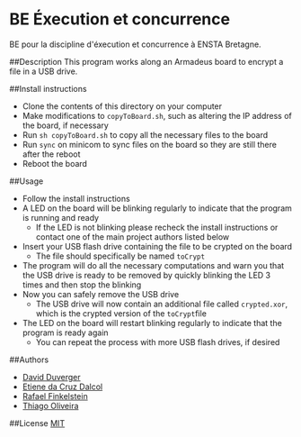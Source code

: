 # BE Éxecution et concurrence

BE pour la discipline d'éxecution et concurrence à ENSTA Bretagne.

##Description
This program works along an Armadeus board to encrypt a file in a USB drive.

##Install instructions

* Clone the contents of this directory on your computer
* Make modifications to `copyToBoard.sh`, such as altering the IP address of the board, if necessary
* Run `sh copyToBoard.sh` to copy all the necessary files to the board
* Run `sync` on minicom to sync files on the board so they are still there after the reboot
* Reboot the board

##Usage
* Follow the install instructions
* A LED on the board will be blinking regularly to indicate that the program is running and ready
  * If the LED is not blinking please recheck the install instructions or contact one of the main project authors listed below
* Insert your USB flash drive containing the file to be crypted on the board  
  * The file should specifically be named `toCrypt`
* The program will do all the necessary computations and warn you that the USB drive is ready to be removed by quickly blinking the LED 3 times and then stop the blinking
* Now you can safely remove the USB drive
  * The USB drive will now contain an additional file called `crypted.xor`, which is the crypted version of the `toCrypt`file
* The LED on the board will restart blinking regularly to indicate that the program is ready again
  * You can repeat the process with more USB flash drives, if desired


##Authors
* [David Duverger](https://github.com/DavidDUVERGER)
* [Etiene da Cruz Dalcol](https://github.com/Etiene)
* [Rafael Finkelstein](https://github.com/Finkelrf)
* [Thiago Oliveira](https://github.com/thiagoliveira)


##License
[MIT](https://github.com/Etiene/BE_crypto_USB/blob/master/README.md)

